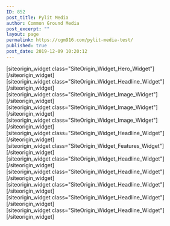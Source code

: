```yaml
---
ID: 852
post_title: Pylit Media
author: Common Ground Media
post_excerpt: ""
layout: page
permalink: https://cgm916.com/pylit-media-test/
published: true
post_date: 2019-12-09 10:20:12
---
```

<div id="pl-852"  class="panel-layout" ><div id="pg-852-0"  class="panel-grid panel-has-style"  data-style="{&quot;padding&quot;:&quot;65px&quot;,&quot;background_display&quot;:&quot;tile&quot;,&quot;lsow_dark_bg&quot;:&quot;&quot;,&quot;row_stretch&quot;:&quot;full&quot;}" ><div class="siteorigin-panels-stretch panel-row-style panel-row-style-for-852-0" data-stretch-type="full" ><div id="pgc-852-0-0"  class="panel-grid-cell"  data-weight="1" ><div id="panel-852-0-0-0" class="so-panel widget widget_sow-hero panel-first-child panel-last-child" data-index="0" data-style="{&quot;background_image_attachment&quot;:false,&quot;background_display&quot;:&quot;tile&quot;,&quot;iw-visible-screen&quot;:&quot;iw-all&quot;,&quot;iw-visible-layout&quot;:&quot;iw-all&quot;}" >[siteorigin_widget class="SiteOrigin_Widget_Hero_Widget"]<input type="hidden" value="{&quot;instance&quot;:{&quot;frames&quot;:[{&quot;content&quot;:&quot;&amp;nbsp;\n&lt;br \/&gt;\n&lt;br \/&gt;\n&lt;br \/&gt;\n&lt;br \/&gt;\n&lt;br \/&gt;\n&lt;br \/&gt;\n&lt;br \/&gt;\n&lt;h1 style=\&quot;text-align: center; font-weight: bold;\&quot;&gt;Take Flight With&lt;\/h1&gt;\n&amp;nbsp;\n&lt;p style=\&quot;text-align: center; color: #ff0011; font-weight: 1000; font-size: 50px; font-family: Raleway;\&quot;&gt;PYLIT MEDIA&lt;\/p&gt;&quot;,&quot;content_selected_editor&quot;:&quot;html&quot;,&quot;background&quot;:{&quot;image&quot;:925,&quot;image_fallback&quot;:&quot;&quot;,&quot;size&quot;:&quot;full&quot;,&quot;image_type&quot;:&quot;cover&quot;,&quot;opacity&quot;:40,&quot;color&quot;:&quot;#333333&quot;,&quot;url&quot;:&quot;&quot;,&quot;so_field_container_state&quot;:&quot;open&quot;,&quot;new_window&quot;:false,&quot;videos&quot;:[]},&quot;buttons&quot;:[]}],&quot;controls&quot;:{&quot;speed&quot;:800,&quot;timeout&quot;:8000,&quot;nav_color_hex&quot;:&quot;#FFFFFF&quot;,&quot;nav_style&quot;:&quot;thin&quot;,&quot;nav_size&quot;:25,&quot;swipe&quot;:true,&quot;so_field_container_state&quot;:&quot;open&quot;,&quot;nav_always_show_mobile&quot;:false,&quot;background_video_mobile&quot;:false},&quot;design&quot;:{&quot;height&quot;:&quot;600px&quot;,&quot;height_unit&quot;:&quot;px&quot;,&quot;height_responsive&quot;:false,&quot;height_responsive_unit&quot;:&quot;px&quot;,&quot;padding&quot;:&quot;50px&quot;,&quot;padding_unit&quot;:&quot;px&quot;,&quot;extra_top_padding&quot;:&quot;0px&quot;,&quot;extra_top_padding_unit&quot;:&quot;px&quot;,&quot;padding_sides&quot;:&quot;20px&quot;,&quot;padding_sides_unit&quot;:&quot;px&quot;,&quot;width&quot;:&quot;1280px&quot;,&quot;width_unit&quot;:&quot;px&quot;,&quot;heading_font&quot;:&quot;&quot;,&quot;heading_color&quot;:&quot;#FFFFFF&quot;,&quot;heading_size&quot;:&quot;38px&quot;,&quot;heading_size_unit&quot;:&quot;px&quot;,&quot;fittext&quot;:true,&quot;fittext_compressor&quot;:0.84999999999999997779553950749686919152736663818359375,&quot;heading_shadow&quot;:16,&quot;text_color&quot;:&quot;#F6F6F6&quot;,&quot;text_size&quot;:&quot;16px&quot;,&quot;text_size_unit&quot;:&quot;px&quot;,&quot;text_font&quot;:&quot;&quot;,&quot;text_shadow&quot;:0.5,&quot;link_color&quot;:false,&quot;link_color_hover&quot;:false,&quot;so_field_container_state&quot;:&quot;open&quot;},&quot;_sow_form_id&quot;:&quot;4446063095dedd33d97df0609682273&quot;,&quot;_sow_form_timestamp&quot;:&quot;1575932155207&quot;,&quot;so_sidebar_emulator_id&quot;:&quot;sow-hero-85210000&quot;,&quot;option_name&quot;:&quot;widget_sow-hero&quot;},&quot;args&quot;:{&quot;before_widget&quot;:&quot;&lt;div id=\&quot;panel-852-0-0-0\&quot; class=\&quot;so-panel widget widget_sow-hero panel-first-child panel-last-child\&quot; data-index=\&quot;0\&quot; data-style=\&quot;{&amp;quot;background_image_attachment&amp;quot;:false,&amp;quot;background_display&amp;quot;:&amp;quot;tile&amp;quot;,&amp;quot;iw-visible-screen&amp;quot;:&amp;quot;iw-all&amp;quot;,&amp;quot;iw-visible-layout&amp;quot;:&amp;quot;iw-all&amp;quot;}\&quot; &gt;&quot;,&quot;after_widget&quot;:&quot;&lt;\/div&gt;&quot;,&quot;before_title&quot;:&quot;&lt;h3 class=\&quot;widget-title\&quot;&gt;&quot;,&quot;after_title&quot;:&quot;&lt;\/h3&gt;&quot;,&quot;widget_id&quot;:&quot;widget-0-0-0&quot;}}" />[/siteorigin_widget]</div></div></div></div><div id="pg-852-1"  class="panel-grid panel-has-style"  data-style="{&quot;padding&quot;:&quot;35px&quot;,&quot;background&quot;:&quot;#f6f6f6&quot;,&quot;background_display&quot;:&quot;tile&quot;,&quot;lsow_dark_bg&quot;:&quot;&quot;,&quot;bottom_margin&quot;:&quot;0px&quot;,&quot;row_stretch&quot;:&quot;full&quot;}" ><div class="siteorigin-panels-stretch panel-row-style panel-row-style-for-852-1" data-stretch-type="full" ><div id="pgc-852-1-0"  class="panel-grid-cell"  data-weight="1" ><div id="panel-852-1-0-0" class="so-panel widget widget_sow-headline panel-first-child panel-last-child" data-index="1" data-style="{&quot;background_image_attachment&quot;:false,&quot;background_display&quot;:&quot;tile&quot;,&quot;iw-visible-screen&quot;:&quot;iw-all&quot;,&quot;iw-visible-layout&quot;:&quot;iw-all&quot;}" >[siteorigin_widget class="SiteOrigin_Widget_Headline_Widget"]<input type="hidden" value="{&quot;instance&quot;:{&quot;headline&quot;:{&quot;text&quot;:&quot;We Capture Your Vision&quot;,&quot;destination_url&quot;:&quot;&quot;,&quot;tag&quot;:&quot;h1&quot;,&quot;color&quot;:&quot;#404040&quot;,&quot;hover_color&quot;:false,&quot;font&quot;:&quot;Helvetica Neue&quot;,&quot;font_size&quot;:false,&quot;font_size_unit&quot;:&quot;px&quot;,&quot;align&quot;:&quot;center&quot;,&quot;line_height&quot;:false,&quot;line_height_unit&quot;:&quot;px&quot;,&quot;margin&quot;:false,&quot;margin_unit&quot;:&quot;px&quot;,&quot;so_field_container_state&quot;:&quot;open&quot;,&quot;new_window&quot;:false},&quot;sub_headline&quot;:{&quot;text&quot;:&quot;&quot;,&quot;destination_url&quot;:&quot;&quot;,&quot;tag&quot;:&quot;h3&quot;,&quot;color&quot;:&quot;#404040&quot;,&quot;hover_color&quot;:false,&quot;font&quot;:&quot;default&quot;,&quot;font_size&quot;:false,&quot;font_size_unit&quot;:&quot;px&quot;,&quot;align&quot;:&quot;center&quot;,&quot;line_height&quot;:false,&quot;line_height_unit&quot;:&quot;px&quot;,&quot;margin&quot;:false,&quot;margin_unit&quot;:&quot;px&quot;,&quot;so_field_container_state&quot;:&quot;closed&quot;,&quot;new_window&quot;:false},&quot;divider&quot;:{&quot;style&quot;:&quot;none&quot;,&quot;color&quot;:&quot;#404040&quot;,&quot;thickness&quot;:0,&quot;align&quot;:&quot;center&quot;,&quot;width&quot;:false,&quot;width_unit&quot;:&quot;px&quot;,&quot;margin&quot;:false,&quot;margin_unit&quot;:&quot;px&quot;,&quot;so_field_container_state&quot;:&quot;closed&quot;},&quot;order&quot;:[&quot;headline&quot;,&quot;divider&quot;,&quot;sub_headline&quot;],&quot;fittext_compressor&quot;:0,&quot;_sow_form_id&quot;:&quot;8326555595dedd53c879e5353244643&quot;,&quot;_sow_form_timestamp&quot;:&quot;1575928437459&quot;,&quot;fittext&quot;:false,&quot;so_sidebar_emulator_id&quot;:&quot;sow-headline-85210001&quot;,&quot;option_name&quot;:&quot;widget_sow-headline&quot;},&quot;args&quot;:{&quot;before_widget&quot;:&quot;&lt;div id=\&quot;panel-852-1-0-0\&quot; class=\&quot;so-panel widget widget_sow-headline panel-first-child panel-last-child\&quot; data-index=\&quot;1\&quot; data-style=\&quot;{&amp;quot;background_image_attachment&amp;quot;:false,&amp;quot;background_display&amp;quot;:&amp;quot;tile&amp;quot;,&amp;quot;iw-visible-screen&amp;quot;:&amp;quot;iw-all&amp;quot;,&amp;quot;iw-visible-layout&amp;quot;:&amp;quot;iw-all&amp;quot;}\&quot; &gt;&quot;,&quot;after_widget&quot;:&quot;&lt;\/div&gt;&quot;,&quot;before_title&quot;:&quot;&lt;h3 class=\&quot;widget-title\&quot;&gt;&quot;,&quot;after_title&quot;:&quot;&lt;\/h3&gt;&quot;,&quot;widget_id&quot;:&quot;widget-1-0-0&quot;}}" />[/siteorigin_widget]</div></div></div></div><div id="pg-852-2"  class="panel-grid panel-has-style"  data-style="{&quot;padding&quot;:&quot;0px&quot;,&quot;background_display&quot;:&quot;tile&quot;,&quot;lsow_dark_bg&quot;:&quot;&quot;,&quot;bottom_margin&quot;:&quot;0px&quot;,&quot;gutter&quot;:&quot;0px&quot;,&quot;row_stretch&quot;:&quot;full-stretched&quot;}" ><div class="siteorigin-panels-stretch panel-row-style panel-row-style-for-852-2" data-stretch-type="full-stretched" ><div id="pgc-852-2-0"  class="panel-grid-cell"  data-weight="0.33333333333333" ><div id="panel-852-2-0-0" class="so-panel widget widget_sow-image panel-first-child panel-last-child" data-index="2" data-style="{&quot;background_image_attachment&quot;:false,&quot;background_display&quot;:&quot;tile&quot;,&quot;iw-visible-screen&quot;:&quot;iw-all&quot;,&quot;iw-visible-layout&quot;:&quot;iw-all&quot;}" >[siteorigin_widget class="SiteOrigin_Widget_Image_Widget"]<input type="hidden" value="{&quot;instance&quot;:{&quot;image&quot;:826,&quot;image_fallback&quot;:&quot;https:\/\/layouts.siteorigin.com\/wp-content\/uploads\/2015\/08\/lens.jpg#640x423&quot;,&quot;size&quot;:&quot;full&quot;,&quot;align&quot;:&quot;default&quot;,&quot;title_align&quot;:&quot;default&quot;,&quot;title&quot;:&quot;&quot;,&quot;title_position&quot;:&quot;hidden&quot;,&quot;alt&quot;:&quot;&quot;,&quot;url&quot;:&quot;&quot;,&quot;bound&quot;:true,&quot;_sow_form_id&quot;:&quot;1528065095dede0dee59cd987399934&quot;,&quot;_sow_form_timestamp&quot;:&quot;1575870694657&quot;,&quot;new_window&quot;:false,&quot;full_width&quot;:false,&quot;so_sidebar_emulator_id&quot;:&quot;sow-image-85210002&quot;,&quot;option_name&quot;:&quot;widget_sow-image&quot;},&quot;args&quot;:{&quot;before_widget&quot;:&quot;&lt;div id=\&quot;panel-852-2-0-0\&quot; class=\&quot;so-panel widget widget_sow-image panel-first-child panel-last-child\&quot; data-index=\&quot;2\&quot; data-style=\&quot;{&amp;quot;background_image_attachment&amp;quot;:false,&amp;quot;background_display&amp;quot;:&amp;quot;tile&amp;quot;,&amp;quot;iw-visible-screen&amp;quot;:&amp;quot;iw-all&amp;quot;,&amp;quot;iw-visible-layout&amp;quot;:&amp;quot;iw-all&amp;quot;}\&quot; &gt;&quot;,&quot;after_widget&quot;:&quot;&lt;\/div&gt;&quot;,&quot;before_title&quot;:&quot;&lt;h3 class=\&quot;widget-title\&quot;&gt;&quot;,&quot;after_title&quot;:&quot;&lt;\/h3&gt;&quot;,&quot;widget_id&quot;:&quot;widget-2-0-0&quot;}}" />[/siteorigin_widget]</div></div><div id="pgc-852-2-1"  class="panel-grid-cell"  data-weight="0.33333333333333" ><div id="panel-852-2-1-0" class="so-panel widget widget_sow-image panel-first-child panel-last-child" data-index="3" data-style="{&quot;background_image_attachment&quot;:false,&quot;background_display&quot;:&quot;tile&quot;,&quot;iw-visible-screen&quot;:&quot;iw-all&quot;,&quot;iw-visible-layout&quot;:&quot;iw-all&quot;}" >[siteorigin_widget class="SiteOrigin_Widget_Image_Widget"]<input type="hidden" value="{&quot;instance&quot;:{&quot;image&quot;:897,&quot;image_fallback&quot;:&quot;https:\/\/layouts.siteorigin.com\/wp-content\/uploads\/2015\/08\/apple-691798_640.jpg#640x423&quot;,&quot;size&quot;:&quot;full&quot;,&quot;align&quot;:&quot;default&quot;,&quot;title_align&quot;:&quot;default&quot;,&quot;title&quot;:&quot;&quot;,&quot;title_position&quot;:&quot;hidden&quot;,&quot;alt&quot;:&quot;&quot;,&quot;url&quot;:&quot;&quot;,&quot;bound&quot;:true,&quot;_sow_form_id&quot;:&quot;10966631135dede0edb1b78147187436&quot;,&quot;_sow_form_timestamp&quot;:&quot;1575870710804&quot;,&quot;new_window&quot;:false,&quot;full_width&quot;:false,&quot;so_sidebar_emulator_id&quot;:&quot;sow-image-85210003&quot;,&quot;option_name&quot;:&quot;widget_sow-image&quot;},&quot;args&quot;:{&quot;before_widget&quot;:&quot;&lt;div id=\&quot;panel-852-2-1-0\&quot; class=\&quot;so-panel widget widget_sow-image panel-first-child panel-last-child\&quot; data-index=\&quot;3\&quot; data-style=\&quot;{&amp;quot;background_image_attachment&amp;quot;:false,&amp;quot;background_display&amp;quot;:&amp;quot;tile&amp;quot;,&amp;quot;iw-visible-screen&amp;quot;:&amp;quot;iw-all&amp;quot;,&amp;quot;iw-visible-layout&amp;quot;:&amp;quot;iw-all&amp;quot;}\&quot; &gt;&quot;,&quot;after_widget&quot;:&quot;&lt;\/div&gt;&quot;,&quot;before_title&quot;:&quot;&lt;h3 class=\&quot;widget-title\&quot;&gt;&quot;,&quot;after_title&quot;:&quot;&lt;\/h3&gt;&quot;,&quot;widget_id&quot;:&quot;widget-2-1-0&quot;}}" />[/siteorigin_widget]</div></div><div id="pgc-852-2-2"  class="panel-grid-cell"  data-weight="0.33333333333333" ><div id="panel-852-2-2-0" class="so-panel widget widget_sow-image panel-first-child panel-last-child" data-index="4" data-style="{&quot;background_image_attachment&quot;:false,&quot;background_display&quot;:&quot;tile&quot;,&quot;iw-visible-screen&quot;:&quot;iw-all&quot;,&quot;iw-visible-layout&quot;:&quot;iw-all&quot;}" >[siteorigin_widget class="SiteOrigin_Widget_Image_Widget"]<input type="hidden" value="{&quot;instance&quot;:{&quot;image&quot;:898,&quot;image_fallback&quot;:&quot;https:\/\/layouts.siteorigin.com\/wp-content\/uploads\/2015\/08\/escalator-698839_640-e1438980791745.jpg#640x422&quot;,&quot;size&quot;:&quot;full&quot;,&quot;align&quot;:&quot;default&quot;,&quot;title_align&quot;:&quot;default&quot;,&quot;title&quot;:&quot;&quot;,&quot;title_position&quot;:&quot;hidden&quot;,&quot;alt&quot;:&quot;&quot;,&quot;url&quot;:&quot;&quot;,&quot;bound&quot;:true,&quot;_sow_form_id&quot;:&quot;10841363505dede0b3cb177473105578&quot;,&quot;_sow_form_timestamp&quot;:&quot;1575870653874&quot;,&quot;new_window&quot;:false,&quot;full_width&quot;:false,&quot;so_sidebar_emulator_id&quot;:&quot;sow-image-85210004&quot;,&quot;option_name&quot;:&quot;widget_sow-image&quot;},&quot;args&quot;:{&quot;before_widget&quot;:&quot;&lt;div id=\&quot;panel-852-2-2-0\&quot; class=\&quot;so-panel widget widget_sow-image panel-first-child panel-last-child\&quot; data-index=\&quot;4\&quot; data-style=\&quot;{&amp;quot;background_image_attachment&amp;quot;:false,&amp;quot;background_display&amp;quot;:&amp;quot;tile&amp;quot;,&amp;quot;iw-visible-screen&amp;quot;:&amp;quot;iw-all&amp;quot;,&amp;quot;iw-visible-layout&amp;quot;:&amp;quot;iw-all&amp;quot;}\&quot; &gt;&quot;,&quot;after_widget&quot;:&quot;&lt;\/div&gt;&quot;,&quot;before_title&quot;:&quot;&lt;h3 class=\&quot;widget-title\&quot;&gt;&quot;,&quot;after_title&quot;:&quot;&lt;\/h3&gt;&quot;,&quot;widget_id&quot;:&quot;widget-2-2-0&quot;}}" />[/siteorigin_widget]</div></div></div></div><div id="pg-852-3"  class="panel-grid panel-has-style"  data-style="{&quot;padding&quot;:&quot;35px&quot;,&quot;background&quot;:&quot;#f6f6f6&quot;,&quot;background_display&quot;:&quot;tile&quot;,&quot;lsow_dark_bg&quot;:&quot;&quot;,&quot;row_stretch&quot;:&quot;full&quot;}" ><div class="siteorigin-panels-stretch panel-row-style panel-row-style-for-852-3" data-stretch-type="full" ><div id="pgc-852-3-0"  class="panel-grid-cell"  data-weight="1" ><div id="panel-852-3-0-0" class="so-panel widget widget_sow-headline panel-first-child panel-last-child" data-index="5" data-style="{&quot;background_image_attachment&quot;:false,&quot;background_display&quot;:&quot;tile&quot;,&quot;iw-visible-screen&quot;:&quot;iw-all&quot;,&quot;iw-visible-layout&quot;:&quot;iw-all&quot;}" >[siteorigin_widget class="SiteOrigin_Widget_Headline_Widget"]<input type="hidden" value="{&quot;instance&quot;:{&quot;headline&quot;:{&quot;text&quot;:&quot;&quot;,&quot;destination_url&quot;:&quot;&quot;,&quot;tag&quot;:&quot;h1&quot;,&quot;color&quot;:&quot;#404040&quot;,&quot;hover_color&quot;:false,&quot;font&quot;:&quot;Helvetica Neue&quot;,&quot;font_size&quot;:false,&quot;font_size_unit&quot;:&quot;px&quot;,&quot;align&quot;:&quot;center&quot;,&quot;line_height&quot;:false,&quot;line_height_unit&quot;:&quot;px&quot;,&quot;margin&quot;:false,&quot;margin_unit&quot;:&quot;px&quot;,&quot;so_field_container_state&quot;:&quot;open&quot;,&quot;new_window&quot;:false},&quot;sub_headline&quot;:{&quot;text&quot;:&quot;\&quot;Your Life Is Timeless\&quot;&quot;,&quot;destination_url&quot;:&quot;&quot;,&quot;tag&quot;:&quot;h3&quot;,&quot;color&quot;:&quot;#404040&quot;,&quot;hover_color&quot;:false,&quot;font&quot;:&quot;default&quot;,&quot;font_size&quot;:false,&quot;font_size_unit&quot;:&quot;px&quot;,&quot;align&quot;:&quot;center&quot;,&quot;line_height&quot;:false,&quot;line_height_unit&quot;:&quot;px&quot;,&quot;margin&quot;:false,&quot;margin_unit&quot;:&quot;px&quot;,&quot;so_field_container_state&quot;:&quot;open&quot;,&quot;new_window&quot;:false},&quot;divider&quot;:{&quot;style&quot;:&quot;none&quot;,&quot;color&quot;:&quot;#404040&quot;,&quot;thickness&quot;:0,&quot;align&quot;:&quot;center&quot;,&quot;width&quot;:false,&quot;width_unit&quot;:&quot;px&quot;,&quot;margin&quot;:false,&quot;margin_unit&quot;:&quot;px&quot;,&quot;so_field_container_state&quot;:&quot;closed&quot;},&quot;order&quot;:[&quot;headline&quot;,&quot;divider&quot;,&quot;sub_headline&quot;],&quot;fittext_compressor&quot;:0,&quot;_sow_form_id&quot;:&quot;1726683575deddf3e9979f759392299&quot;,&quot;_sow_form_timestamp&quot;:&quot;1575870281893&quot;,&quot;fittext&quot;:false,&quot;so_sidebar_emulator_id&quot;:&quot;sow-headline-85210005&quot;,&quot;option_name&quot;:&quot;widget_sow-headline&quot;},&quot;args&quot;:{&quot;before_widget&quot;:&quot;&lt;div id=\&quot;panel-852-3-0-0\&quot; class=\&quot;so-panel widget widget_sow-headline panel-first-child panel-last-child\&quot; data-index=\&quot;5\&quot; data-style=\&quot;{&amp;quot;background_image_attachment&amp;quot;:false,&amp;quot;background_display&amp;quot;:&amp;quot;tile&amp;quot;,&amp;quot;iw-visible-screen&amp;quot;:&amp;quot;iw-all&amp;quot;,&amp;quot;iw-visible-layout&amp;quot;:&amp;quot;iw-all&amp;quot;}\&quot; &gt;&quot;,&quot;after_widget&quot;:&quot;&lt;\/div&gt;&quot;,&quot;before_title&quot;:&quot;&lt;h3 class=\&quot;widget-title\&quot;&gt;&quot;,&quot;after_title&quot;:&quot;&lt;\/h3&gt;&quot;,&quot;widget_id&quot;:&quot;widget-3-0-0&quot;}}" />[/siteorigin_widget]</div></div></div></div><div id="pg-852-4"  class="panel-grid panel-has-style"  data-style="{&quot;padding&quot;:&quot;65px&quot;,&quot;background_display&quot;:&quot;tile&quot;,&quot;lsow_dark_bg&quot;:&quot;&quot;}" ><div class="panel-row-style panel-row-style-for-852-4" ><div id="pgc-852-4-0"  class="panel-grid-cell"  data-weight="1" ><div id="panel-852-4-0-0" class="so-panel widget widget_sow-features panel-first-child panel-last-child" data-index="6" data-style="{&quot;padding&quot;:&quot;25px&quot;,&quot;background_image_attachment&quot;:false,&quot;background_display&quot;:&quot;tile&quot;,&quot;iw-visible-screen&quot;:&quot;iw-all&quot;,&quot;iw-visible-layout&quot;:&quot;iw-all&quot;}" ><div class="panel-widget-style panel-widget-style-for-852-4-0-0" >[siteorigin_widget class="SiteOrigin_Widget_Features_Widget"]<input type="hidden" value="{&quot;instance&quot;:{&quot;features&quot;:[{&quot;container_color&quot;:&quot;#ffffff&quot;,&quot;container_position&quot;:&quot;top&quot;,&quot;icon&quot;:&quot;icomoon-images&quot;,&quot;icon_title&quot;:&quot;&quot;,&quot;icon_color&quot;:&quot;#404040&quot;,&quot;icon_image&quot;:0,&quot;icon_image_size&quot;:&quot;full&quot;,&quot;title&quot;:&quot;Top Notch Editing&quot;,&quot;text&quot;:&quot;&lt;p&gt;Our editing methods and techniques are second to none.\u00a0 We only use the best software available to create the most cohesive footage.&lt;\/p&gt;\n&quot;,&quot;text_selected_editor&quot;:&quot;tinymce&quot;,&quot;more_text&quot;:&quot;&quot;,&quot;more_url&quot;:&quot;&quot;},{&quot;container_color&quot;:&quot;#ffffff&quot;,&quot;container_position&quot;:&quot;top&quot;,&quot;icon&quot;:&quot;icomoon-camera&quot;,&quot;icon_title&quot;:&quot;&quot;,&quot;icon_color&quot;:&quot;#404040&quot;,&quot;icon_image&quot;:0,&quot;icon_image_size&quot;:&quot;full&quot;,&quot;title&quot;:&quot;Quality Equipment&quot;,&quot;text&quot;:&quot;&lt;p&gt;We always use the industry standard equipment.\u00a0 From cameras to professional lighting, we have all the tools necessary to deliver high quality content.&lt;\/p&gt;\n&quot;,&quot;text_selected_editor&quot;:&quot;tinymce&quot;,&quot;more_text&quot;:&quot;&quot;,&quot;more_url&quot;:&quot;&quot;},{&quot;container_color&quot;:&quot;#ffffff&quot;,&quot;container_position&quot;:&quot;top&quot;,&quot;icon&quot;:&quot;elegantline-video&quot;,&quot;icon_title&quot;:&quot;&quot;,&quot;icon_color&quot;:&quot;#404040&quot;,&quot;icon_image&quot;:0,&quot;icon_image_size&quot;:&quot;full&quot;,&quot;title&quot;:&quot;Always on Schedule&quot;,&quot;text&quot;:&quot;&quot;,&quot;text_selected_editor&quot;:&quot;tinymce&quot;,&quot;more_text&quot;:&quot;&quot;,&quot;more_url&quot;:&quot;&quot;}],&quot;fonts&quot;:{&quot;title_options&quot;:{&quot;font&quot;:&quot;default&quot;,&quot;size&quot;:false,&quot;size_unit&quot;:&quot;px&quot;,&quot;color&quot;:false,&quot;so_field_container_state&quot;:&quot;closed&quot;},&quot;text_options&quot;:{&quot;font&quot;:&quot;default&quot;,&quot;size&quot;:false,&quot;size_unit&quot;:&quot;px&quot;,&quot;color&quot;:false,&quot;so_field_container_state&quot;:&quot;closed&quot;},&quot;more_text_options&quot;:{&quot;font&quot;:&quot;default&quot;,&quot;size&quot;:false,&quot;size_unit&quot;:&quot;px&quot;,&quot;color&quot;:false,&quot;so_field_container_state&quot;:&quot;closed&quot;},&quot;so_field_container_state&quot;:&quot;closed&quot;},&quot;container_shape&quot;:&quot;round&quot;,&quot;container_size&quot;:&quot;185px&quot;,&quot;container_size_unit&quot;:&quot;px&quot;,&quot;icon_size&quot;:&quot;65px&quot;,&quot;icon_size_unit&quot;:&quot;px&quot;,&quot;per_row&quot;:3,&quot;responsive&quot;:true,&quot;_sow_form_id&quot;:&quot;13826623845dedddf7cbf06752486935&quot;,&quot;_sow_form_timestamp&quot;:&quot;1575934195453&quot;,&quot;icon_size_custom&quot;:false,&quot;title_link&quot;:false,&quot;icon_link&quot;:false,&quot;new_window&quot;:false,&quot;so_sidebar_emulator_id&quot;:&quot;sow-features-85210006&quot;,&quot;option_name&quot;:&quot;widget_sow-features&quot;},&quot;args&quot;:{&quot;before_widget&quot;:&quot;&lt;div id=\&quot;panel-852-4-0-0\&quot; class=\&quot;so-panel widget widget_sow-features panel-first-child panel-last-child\&quot; data-index=\&quot;6\&quot; data-style=\&quot;{&amp;quot;padding&amp;quot;:&amp;quot;25px&amp;quot;,&amp;quot;background_image_attachment&amp;quot;:false,&amp;quot;background_display&amp;quot;:&amp;quot;tile&amp;quot;,&amp;quot;iw-visible-screen&amp;quot;:&amp;quot;iw-all&amp;quot;,&amp;quot;iw-visible-layout&amp;quot;:&amp;quot;iw-all&amp;quot;}\&quot; &gt;&lt;div class=\&quot;panel-widget-style panel-widget-style-for-852-4-0-0\&quot; &gt;&quot;,&quot;after_widget&quot;:&quot;&lt;\/div&gt;&lt;\/div&gt;&quot;,&quot;before_title&quot;:&quot;&lt;h3 class=\&quot;widget-title\&quot;&gt;&quot;,&quot;after_title&quot;:&quot;&lt;\/h3&gt;&quot;,&quot;widget_id&quot;:&quot;widget-4-0-0&quot;}}" />[/siteorigin_widget]</div></div></div></div></div><div id="pg-852-5"  class="panel-grid panel-has-style"  data-style="{&quot;padding&quot;:&quot;150px&quot;,&quot;background&quot;:&quot;#404040&quot;,&quot;background_image_attachment&quot;:&quot;645&quot;,&quot;background_image_attachment_fallback&quot;:false,&quot;background_display&quot;:&quot;tile&quot;,&quot;lsow_dark_bg&quot;:&quot;&quot;,&quot;gutter&quot;:&quot;0px&quot;,&quot;row_stretch&quot;:&quot;full-stretched&quot;,&quot;cell_alignment&quot;:&quot;flex-start&quot;,&quot;iw-visible-screen&quot;:&quot;iw-all&quot;,&quot;iw-visible-layout&quot;:&quot;iw-all&quot;}" ><div class="siteorigin-panels-stretch panel-row-style panel-row-style-for-852-5" data-stretch-type="full-stretched" ><div id="pgc-852-5-0"  class="panel-grid-cell"  data-weight="0.25" ><div id="panel-852-5-0-0" class="so-panel widget widget_sow-headline panel-first-child panel-last-child" data-index="7" data-style="{&quot;background_image_attachment&quot;:false,&quot;background_display&quot;:&quot;tile&quot;,&quot;iw-visible-screen&quot;:&quot;iw-all&quot;,&quot;iw-visible-layout&quot;:&quot;iw-all&quot;}" >[siteorigin_widget class="SiteOrigin_Widget_Headline_Widget"]<input type="hidden" value="{&quot;instance&quot;:{&quot;headline&quot;:{&quot;text&quot;:&quot;5&quot;,&quot;destination_url&quot;:&quot;&quot;,&quot;tag&quot;:&quot;h1&quot;,&quot;color&quot;:&quot;#ffffff&quot;,&quot;hover_color&quot;:false,&quot;font&quot;:&quot;Helvetica Neue&quot;,&quot;font_size&quot;:false,&quot;font_size_unit&quot;:&quot;px&quot;,&quot;align&quot;:&quot;center&quot;,&quot;line_height&quot;:false,&quot;line_height_unit&quot;:&quot;px&quot;,&quot;margin&quot;:false,&quot;margin_unit&quot;:&quot;px&quot;,&quot;so_field_container_state&quot;:&quot;open&quot;,&quot;new_window&quot;:false},&quot;sub_headline&quot;:{&quot;text&quot;:&quot;Years Learning &quot;,&quot;destination_url&quot;:&quot;&quot;,&quot;tag&quot;:&quot;h3&quot;,&quot;color&quot;:&quot;#ffffff&quot;,&quot;hover_color&quot;:false,&quot;font&quot;:&quot;Helvetica Neue&quot;,&quot;font_size&quot;:false,&quot;font_size_unit&quot;:&quot;px&quot;,&quot;align&quot;:&quot;center&quot;,&quot;line_height&quot;:false,&quot;line_height_unit&quot;:&quot;px&quot;,&quot;margin&quot;:false,&quot;margin_unit&quot;:&quot;px&quot;,&quot;so_field_container_state&quot;:&quot;open&quot;,&quot;new_window&quot;:false},&quot;divider&quot;:{&quot;style&quot;:&quot;dashed&quot;,&quot;color&quot;:&quot;#ffffff&quot;,&quot;thickness&quot;:0,&quot;align&quot;:&quot;center&quot;,&quot;width&quot;:false,&quot;width_unit&quot;:&quot;px&quot;,&quot;margin&quot;:false,&quot;margin_unit&quot;:&quot;px&quot;,&quot;so_field_container_state&quot;:&quot;closed&quot;},&quot;order&quot;:[&quot;headline&quot;,&quot;divider&quot;,&quot;sub_headline&quot;],&quot;fittext_compressor&quot;:0,&quot;_sow_form_id&quot;:&quot;13018448485dee9be1bf4b2336476283&quot;,&quot;_sow_form_timestamp&quot;:&quot;1575918763869&quot;,&quot;fittext&quot;:false,&quot;so_sidebar_emulator_id&quot;:&quot;sow-headline-85210007&quot;,&quot;option_name&quot;:&quot;widget_sow-headline&quot;},&quot;args&quot;:{&quot;before_widget&quot;:&quot;&lt;div id=\&quot;panel-852-5-0-0\&quot; class=\&quot;so-panel widget widget_sow-headline panel-first-child panel-last-child\&quot; data-index=\&quot;7\&quot; data-style=\&quot;{&amp;quot;background_image_attachment&amp;quot;:false,&amp;quot;background_display&amp;quot;:&amp;quot;tile&amp;quot;,&amp;quot;iw-visible-screen&amp;quot;:&amp;quot;iw-all&amp;quot;,&amp;quot;iw-visible-layout&amp;quot;:&amp;quot;iw-all&amp;quot;}\&quot; &gt;&quot;,&quot;after_widget&quot;:&quot;&lt;\/div&gt;&quot;,&quot;before_title&quot;:&quot;&lt;h3 class=\&quot;widget-title\&quot;&gt;&quot;,&quot;after_title&quot;:&quot;&lt;\/h3&gt;&quot;,&quot;widget_id&quot;:&quot;widget-5-0-0&quot;}}" />[/siteorigin_widget]</div></div><div id="pgc-852-5-1"  class="panel-grid-cell"  data-weight="0.25" ><div id="panel-852-5-1-0" class="so-panel widget widget_sow-headline panel-first-child panel-last-child" data-index="8" data-style="{&quot;background_image_attachment&quot;:false,&quot;background_display&quot;:&quot;tile&quot;,&quot;iw-visible-screen&quot;:&quot;iw-all&quot;,&quot;iw-visible-layout&quot;:&quot;iw-all&quot;}" >[siteorigin_widget class="SiteOrigin_Widget_Headline_Widget"]<input type="hidden" value="{&quot;instance&quot;:{&quot;headline&quot;:{&quot;text&quot;:&quot;6+&quot;,&quot;destination_url&quot;:&quot;&quot;,&quot;tag&quot;:&quot;h1&quot;,&quot;color&quot;:&quot;#ffffff&quot;,&quot;hover_color&quot;:false,&quot;font&quot;:&quot;Helvetica Neue&quot;,&quot;font_size&quot;:false,&quot;font_size_unit&quot;:&quot;px&quot;,&quot;align&quot;:&quot;center&quot;,&quot;line_height&quot;:false,&quot;line_height_unit&quot;:&quot;px&quot;,&quot;margin&quot;:false,&quot;margin_unit&quot;:&quot;px&quot;,&quot;so_field_container_state&quot;:&quot;open&quot;,&quot;new_window&quot;:false},&quot;sub_headline&quot;:{&quot;text&quot;:&quot;Years As A Pro&quot;,&quot;destination_url&quot;:&quot;&quot;,&quot;tag&quot;:&quot;h3&quot;,&quot;color&quot;:&quot;#ffffff&quot;,&quot;hover_color&quot;:false,&quot;font&quot;:&quot;Helvetica Neue&quot;,&quot;font_size&quot;:false,&quot;font_size_unit&quot;:&quot;px&quot;,&quot;align&quot;:&quot;center&quot;,&quot;line_height&quot;:false,&quot;line_height_unit&quot;:&quot;px&quot;,&quot;margin&quot;:false,&quot;margin_unit&quot;:&quot;px&quot;,&quot;so_field_container_state&quot;:&quot;open&quot;,&quot;new_window&quot;:false},&quot;divider&quot;:{&quot;style&quot;:&quot;dashed&quot;,&quot;color&quot;:&quot;#ffffff&quot;,&quot;thickness&quot;:0,&quot;align&quot;:&quot;center&quot;,&quot;width&quot;:false,&quot;width_unit&quot;:&quot;px&quot;,&quot;margin&quot;:false,&quot;margin_unit&quot;:&quot;px&quot;,&quot;so_field_container_state&quot;:&quot;closed&quot;},&quot;order&quot;:[&quot;headline&quot;,&quot;divider&quot;,&quot;sub_headline&quot;],&quot;fittext_compressor&quot;:0,&quot;_sow_form_id&quot;:&quot;21147421115dee9bfa3e22c351012276&quot;,&quot;_sow_form_timestamp&quot;:&quot;1575918851149&quot;,&quot;fittext&quot;:false,&quot;so_sidebar_emulator_id&quot;:&quot;sow-headline-85210008&quot;,&quot;option_name&quot;:&quot;widget_sow-headline&quot;},&quot;args&quot;:{&quot;before_widget&quot;:&quot;&lt;div id=\&quot;panel-852-5-1-0\&quot; class=\&quot;so-panel widget widget_sow-headline panel-first-child panel-last-child\&quot; data-index=\&quot;8\&quot; data-style=\&quot;{&amp;quot;background_image_attachment&amp;quot;:false,&amp;quot;background_display&amp;quot;:&amp;quot;tile&amp;quot;,&amp;quot;iw-visible-screen&amp;quot;:&amp;quot;iw-all&amp;quot;,&amp;quot;iw-visible-layout&amp;quot;:&amp;quot;iw-all&amp;quot;}\&quot; &gt;&quot;,&quot;after_widget&quot;:&quot;&lt;\/div&gt;&quot;,&quot;before_title&quot;:&quot;&lt;h3 class=\&quot;widget-title\&quot;&gt;&quot;,&quot;after_title&quot;:&quot;&lt;\/h3&gt;&quot;,&quot;widget_id&quot;:&quot;widget-5-1-0&quot;}}" />[/siteorigin_widget]</div></div><div id="pgc-852-5-2"  class="panel-grid-cell"  data-weight="0.25" ><div id="panel-852-5-2-0" class="so-panel widget widget_sow-headline panel-first-child panel-last-child" data-index="9" data-style="{&quot;background_image_attachment&quot;:false,&quot;background_display&quot;:&quot;tile&quot;,&quot;iw-visible-screen&quot;:&quot;iw-all&quot;,&quot;iw-visible-layout&quot;:&quot;iw-all&quot;}" >[siteorigin_widget class="SiteOrigin_Widget_Headline_Widget"]<input type="hidden" value="{&quot;instance&quot;:{&quot;headline&quot;:{&quot;text&quot;:&quot;400+&quot;,&quot;destination_url&quot;:&quot;&quot;,&quot;tag&quot;:&quot;h1&quot;,&quot;color&quot;:&quot;#ffffff&quot;,&quot;hover_color&quot;:false,&quot;font&quot;:&quot;Helvetica Neue&quot;,&quot;font_size&quot;:false,&quot;font_size_unit&quot;:&quot;px&quot;,&quot;align&quot;:&quot;center&quot;,&quot;line_height&quot;:false,&quot;line_height_unit&quot;:&quot;px&quot;,&quot;margin&quot;:false,&quot;margin_unit&quot;:&quot;px&quot;,&quot;so_field_container_state&quot;:&quot;open&quot;,&quot;new_window&quot;:false},&quot;sub_headline&quot;:{&quot;text&quot;:&quot;High Quality Projects&quot;,&quot;destination_url&quot;:&quot;&quot;,&quot;tag&quot;:&quot;h3&quot;,&quot;color&quot;:&quot;#ffffff&quot;,&quot;hover_color&quot;:false,&quot;font&quot;:&quot;Helvetica Neue&quot;,&quot;font_size&quot;:false,&quot;font_size_unit&quot;:&quot;px&quot;,&quot;align&quot;:&quot;center&quot;,&quot;line_height&quot;:false,&quot;line_height_unit&quot;:&quot;px&quot;,&quot;margin&quot;:false,&quot;margin_unit&quot;:&quot;px&quot;,&quot;so_field_container_state&quot;:&quot;open&quot;,&quot;new_window&quot;:false},&quot;divider&quot;:{&quot;style&quot;:&quot;dashed&quot;,&quot;color&quot;:&quot;#ffffff&quot;,&quot;thickness&quot;:0,&quot;align&quot;:&quot;center&quot;,&quot;width&quot;:false,&quot;width_unit&quot;:&quot;px&quot;,&quot;margin&quot;:false,&quot;margin_unit&quot;:&quot;px&quot;,&quot;so_field_container_state&quot;:&quot;closed&quot;},&quot;order&quot;:[&quot;headline&quot;,&quot;divider&quot;,&quot;sub_headline&quot;],&quot;fittext_compressor&quot;:0,&quot;_sow_form_id&quot;:&quot;5258512125dee9c1a9c0bb025184610&quot;,&quot;_sow_form_timestamp&quot;:&quot;1575918891492&quot;,&quot;fittext&quot;:false,&quot;so_sidebar_emulator_id&quot;:&quot;sow-headline-85210009&quot;,&quot;option_name&quot;:&quot;widget_sow-headline&quot;},&quot;args&quot;:{&quot;before_widget&quot;:&quot;&lt;div id=\&quot;panel-852-5-2-0\&quot; class=\&quot;so-panel widget widget_sow-headline panel-first-child panel-last-child\&quot; data-index=\&quot;9\&quot; data-style=\&quot;{&amp;quot;background_image_attachment&amp;quot;:false,&amp;quot;background_display&amp;quot;:&amp;quot;tile&amp;quot;,&amp;quot;iw-visible-screen&amp;quot;:&amp;quot;iw-all&amp;quot;,&amp;quot;iw-visible-layout&amp;quot;:&amp;quot;iw-all&amp;quot;}\&quot; &gt;&quot;,&quot;after_widget&quot;:&quot;&lt;\/div&gt;&quot;,&quot;before_title&quot;:&quot;&lt;h3 class=\&quot;widget-title\&quot;&gt;&quot;,&quot;after_title&quot;:&quot;&lt;\/h3&gt;&quot;,&quot;widget_id&quot;:&quot;widget-5-2-0&quot;}}" />[/siteorigin_widget]</div></div><div id="pgc-852-5-3"  class="panel-grid-cell"  data-weight="0.25" ><div id="panel-852-5-3-0" class="so-panel widget widget_sow-headline panel-first-child panel-last-child" data-index="10" data-style="{&quot;background_image_attachment&quot;:false,&quot;background_display&quot;:&quot;tile&quot;,&quot;iw-visible-screen&quot;:&quot;iw-all&quot;,&quot;iw-visible-layout&quot;:&quot;iw-all&quot;}" >[siteorigin_widget class="SiteOrigin_Widget_Headline_Widget"]<input type="hidden" value="{&quot;instance&quot;:{&quot;headline&quot;:{&quot;text&quot;:&quot;500+&quot;,&quot;destination_url&quot;:&quot;&quot;,&quot;tag&quot;:&quot;h1&quot;,&quot;color&quot;:&quot;#ffffff&quot;,&quot;hover_color&quot;:false,&quot;font&quot;:&quot;Helvetica Neue&quot;,&quot;font_size&quot;:false,&quot;font_size_unit&quot;:&quot;px&quot;,&quot;align&quot;:&quot;center&quot;,&quot;line_height&quot;:false,&quot;line_height_unit&quot;:&quot;px&quot;,&quot;margin&quot;:false,&quot;margin_unit&quot;:&quot;px&quot;,&quot;so_field_container_state&quot;:&quot;open&quot;,&quot;new_window&quot;:false},&quot;sub_headline&quot;:{&quot;text&quot;:&quot;Happy Customers&quot;,&quot;destination_url&quot;:&quot;&quot;,&quot;tag&quot;:&quot;h3&quot;,&quot;color&quot;:&quot;#ffffff&quot;,&quot;hover_color&quot;:false,&quot;font&quot;:&quot;Helvetica Neue&quot;,&quot;font_size&quot;:false,&quot;font_size_unit&quot;:&quot;px&quot;,&quot;align&quot;:&quot;center&quot;,&quot;line_height&quot;:false,&quot;line_height_unit&quot;:&quot;px&quot;,&quot;margin&quot;:false,&quot;margin_unit&quot;:&quot;px&quot;,&quot;so_field_container_state&quot;:&quot;open&quot;,&quot;new_window&quot;:false},&quot;divider&quot;:{&quot;style&quot;:&quot;dashed&quot;,&quot;color&quot;:&quot;#ffffff&quot;,&quot;thickness&quot;:0,&quot;align&quot;:&quot;center&quot;,&quot;width&quot;:false,&quot;width_unit&quot;:&quot;px&quot;,&quot;margin&quot;:false,&quot;margin_unit&quot;:&quot;px&quot;,&quot;so_field_container_state&quot;:&quot;closed&quot;},&quot;order&quot;:[&quot;headline&quot;,&quot;divider&quot;,&quot;sub_headline&quot;],&quot;fittext_compressor&quot;:0,&quot;_sow_form_id&quot;:&quot;7771343835dee9c4bbac44681916648&quot;,&quot;_sow_form_timestamp&quot;:&quot;1575918923472&quot;,&quot;fittext&quot;:false,&quot;so_sidebar_emulator_id&quot;:&quot;sow-headline-85210010&quot;,&quot;option_name&quot;:&quot;widget_sow-headline&quot;},&quot;args&quot;:{&quot;before_widget&quot;:&quot;&lt;div id=\&quot;panel-852-5-3-0\&quot; class=\&quot;so-panel widget widget_sow-headline panel-first-child panel-last-child\&quot; data-index=\&quot;10\&quot; data-style=\&quot;{&amp;quot;background_image_attachment&amp;quot;:false,&amp;quot;background_display&amp;quot;:&amp;quot;tile&amp;quot;,&amp;quot;iw-visible-screen&amp;quot;:&amp;quot;iw-all&amp;quot;,&amp;quot;iw-visible-layout&amp;quot;:&amp;quot;iw-all&amp;quot;}\&quot; &gt;&quot;,&quot;after_widget&quot;:&quot;&lt;\/div&gt;&quot;,&quot;before_title&quot;:&quot;&lt;h3 class=\&quot;widget-title\&quot;&gt;&quot;,&quot;after_title&quot;:&quot;&lt;\/h3&gt;&quot;,&quot;widget_id&quot;:&quot;widget-5-3-0&quot;}}" />[/siteorigin_widget]</div></div></div></div><div id="pg-852-6"  class="panel-grid panel-has-style"  data-style="{&quot;padding&quot;:&quot;65px&quot;,&quot;background&quot;:&quot;#f6f6f6&quot;,&quot;background_display&quot;:&quot;tile&quot;,&quot;lsow_dark_bg&quot;:&quot;&quot;,&quot;row_stretch&quot;:&quot;full&quot;}" ><div class="siteorigin-panels-stretch panel-row-style panel-row-style-for-852-6" data-stretch-type="full" ><div id="pgc-852-6-0"  class="panel-grid-cell"  data-weight="1" ><div id="panel-852-6-0-0" class="so-panel widget widget_sow-headline panel-first-child" data-index="11" data-style="{&quot;background_image_attachment&quot;:false,&quot;background_display&quot;:&quot;tile&quot;,&quot;iw-visible-screen&quot;:&quot;iw-all&quot;,&quot;iw-visible-layout&quot;:&quot;iw-all&quot;}" >[siteorigin_widget class="SiteOrigin_Widget_Headline_Widget"]<input type="hidden" value="{&quot;instance&quot;:{&quot;headline&quot;:{&quot;text&quot;:&quot;Latest Work&quot;,&quot;destination_url&quot;:&quot;&quot;,&quot;tag&quot;:&quot;h1&quot;,&quot;color&quot;:&quot;#404040&quot;,&quot;hover_color&quot;:false,&quot;font&quot;:&quot;Helvetica Neue&quot;,&quot;font_size&quot;:false,&quot;font_size_unit&quot;:&quot;px&quot;,&quot;align&quot;:&quot;center&quot;,&quot;line_height&quot;:false,&quot;line_height_unit&quot;:&quot;px&quot;,&quot;margin&quot;:false,&quot;margin_unit&quot;:&quot;px&quot;,&quot;so_field_container_state&quot;:&quot;open&quot;,&quot;new_window&quot;:false},&quot;sub_headline&quot;:{&quot;text&quot;:&quot;&quot;,&quot;destination_url&quot;:&quot;&quot;,&quot;tag&quot;:&quot;h3&quot;,&quot;color&quot;:&quot;#404040&quot;,&quot;hover_color&quot;:false,&quot;font&quot;:&quot;default&quot;,&quot;font_size&quot;:false,&quot;font_size_unit&quot;:&quot;px&quot;,&quot;align&quot;:&quot;center&quot;,&quot;line_height&quot;:false,&quot;line_height_unit&quot;:&quot;px&quot;,&quot;margin&quot;:false,&quot;margin_unit&quot;:&quot;px&quot;,&quot;so_field_container_state&quot;:&quot;open&quot;,&quot;new_window&quot;:false},&quot;divider&quot;:{&quot;style&quot;:&quot;none&quot;,&quot;color&quot;:&quot;#404040&quot;,&quot;thickness&quot;:0,&quot;align&quot;:&quot;center&quot;,&quot;width&quot;:false,&quot;width_unit&quot;:&quot;px&quot;,&quot;margin&quot;:false,&quot;margin_unit&quot;:&quot;px&quot;,&quot;so_field_container_state&quot;:&quot;closed&quot;},&quot;order&quot;:[&quot;headline&quot;,&quot;divider&quot;,&quot;sub_headline&quot;],&quot;fittext_compressor&quot;:0,&quot;_sow_form_id&quot;:&quot;9152897255dede13edcf94263244493&quot;,&quot;_sow_form_timestamp&quot;:&quot;1575870811382&quot;,&quot;fittext&quot;:false,&quot;so_sidebar_emulator_id&quot;:&quot;sow-headline-85210011&quot;,&quot;option_name&quot;:&quot;widget_sow-headline&quot;},&quot;args&quot;:{&quot;before_widget&quot;:&quot;&lt;div id=\&quot;panel-852-6-0-0\&quot; class=\&quot;so-panel widget widget_sow-headline panel-first-child\&quot; data-index=\&quot;11\&quot; data-style=\&quot;{&amp;quot;background_image_attachment&amp;quot;:false,&amp;quot;background_display&amp;quot;:&amp;quot;tile&amp;quot;,&amp;quot;iw-visible-screen&amp;quot;:&amp;quot;iw-all&amp;quot;,&amp;quot;iw-visible-layout&amp;quot;:&amp;quot;iw-all&amp;quot;}\&quot; &gt;&quot;,&quot;after_widget&quot;:&quot;&lt;\/div&gt;&quot;,&quot;before_title&quot;:&quot;&lt;h3 class=\&quot;widget-title\&quot;&gt;&quot;,&quot;after_title&quot;:&quot;&lt;\/h3&gt;&quot;,&quot;widget_id&quot;:&quot;widget-6-0-0&quot;}}" />[/siteorigin_widget]</div><div id="panel-852-6-0-1" class="so-panel widget widget_text panel-last-child" data-index="12" data-style="{&quot;background_image_attachment&quot;:false,&quot;background_display&quot;:&quot;tile&quot;,&quot;iw-visible-screen&quot;:&quot;iw-all&quot;,&quot;iw-visible-layout&quot;:&quot;iw-all&quot;}" >			<div class="textwidget">
			<style>
				
				div.gridContainer-1 .videosListFront .brick .name .parent {
					background-color: rgba(0,0,0,0.3) !important;
				}
				div.gridContainer-1 .videosListFront .brick .name .parent p {
					color: #ffffff !important;
				}
				div.gridContainer-1 .videosListFront .brick .name:hover .parent p {
					color: #000000 !important;
				}
				div.gridContainer-1 .videosListFront .brick .name:hover .parent {
					background-color: #ffffff !important;
				}
				
				div.gridContainer-1 .videosListFront .brick[data-state="start"] {
					display: block;
					-webkit-animation-name: fadeInUp;
				    animation-name: fadeInUp;
				}
		
			</style>
		<div class="gridContainer-1" style="display:none;" data-videowidthblock="300" data-videospacingy="40" data-videospacingx="40" data-animationdelay="300"><div class="videosListFront noTags " data-id="1"><div class="brick  animated selected item-nCEtTD8jSb0 no-tag" data-id="nCEtTD8jSb0">
				  <img class="thumb" data-src="https://i.ytimg.com/vi/nCEtTD8jSb0/hqdefault.jpg">
				  <div class="over"></div>
				  <table class="name"><tr><td><table class="parent"><tr><td><p>Rob Marley "West Coast" remix {G Eazy Freestyle}</p></td></tr></table></td></tr></table>
			  </div><div class="brick  animated selected item-j7xhfl57tpI no-tag" data-id="j7xhfl57tpI">
				  <img class="thumb" data-src="https://i.ytimg.com/vi/j7xhfl57tpI/hqdefault.jpg">
				  <div class="over"></div>
				  <table class="name"><tr><td><table class="parent"><tr><td><p>MDD - Xan Lunch (Dir. by Pylit.John)</p></td></tr></table></td></tr></table>
			  </div><div class="brick  animated selected item-HA9jWmBiqOU no-tag" data-id="HA9jWmBiqOU">
				  <img class="thumb" data-src="https://i.ytimg.com/vi/HA9jWmBiqOU/hqdefault.jpg">
				  <div class="over"></div>
				  <table class="name"><tr><td><table class="parent"><tr><td><p>Nash Boogie - Pledge (Official Video)</p></td></tr></table></td></tr></table>
			  </div><div class="brick  animated selected item--JFLT1V5Ci0 no-tag" data-id="-JFLT1V5Ci0">
				  <img class="thumb" data-src="https://i.ytimg.com/vi/-JFLT1V5Ci0/hqdefault.jpg">
				  <div class="over"></div>
				  <table class="name"><tr><td><table class="parent"><tr><td><p>Nash Boogie - No Sucka Mc's 7 (NSMC7) Submission Shot By Pylit John</p></td></tr></table></td></tr></table>
			  </div><div class="brick  animated selected item-GURoftuOfXY no-tag" data-id="GURoftuOfXY">
				  <img class="thumb" data-src="https://i.ytimg.com/vi/GURoftuOfXY/hqdefault.jpg">
				  <div class="over"></div>
				  <table class="name"><tr><td><table class="parent"><tr><td><p>Nash Boogie - Tears (Official Video)</p></td></tr></table></td></tr></table>
			  </div><div class="brick  animated selected item-_aJ7Ij7l3DI no-tag" data-id="_aJ7Ij7l3DI">
				  <img class="thumb" data-src="https://i.ytimg.com/vi/_aJ7Ij7l3DI/hqdefault.jpg">
				  <div class="over"></div>
				  <table class="name"><tr><td><table class="parent"><tr><td><p>Nash Boogie - Fuck That Bitch (Biccch) Official Video</p></td></tr></table></td></tr></table>
			  </div><div class="brick  animated selected item-XawOD8aaP94 no-tag" data-id="XawOD8aaP94">
				  <img class="thumb" data-src="https://i.ytimg.com/vi/XawOD8aaP94/hqdefault.jpg">
				  <div class="over"></div>
				  <table class="name"><tr><td><table class="parent"><tr><td><p>Yayzy "Plottin" (Directed by Pylit.John)</p></td></tr></table></td></tr></table>
			  </div><div class="brick  animated selected item-s93dtJyAQSM no-tag" data-id="s93dtJyAQSM">
				  <img class="thumb" data-src="https://i.ytimg.com/vi/s93dtJyAQSM/hqdefault.jpg">
				  <div class="over"></div>
				  <table class="name"><tr><td><table class="parent"><tr><td><p>Do Em Like That - @ItsTitino (Official Video) Dir. Pylit.John</p></td></tr></table></td></tr></table>
			  </div>	</div></div>
</div>
		</div></div></div></div><div id="pg-852-7"  class="panel-grid panel-no-style"  data-style="{&quot;background_image_attachment&quot;:false,&quot;background_display&quot;:&quot;tile&quot;,&quot;lsow_dark_bg&quot;:&quot;&quot;,&quot;cell_alignment&quot;:&quot;flex-start&quot;,&quot;iw-visible-screen&quot;:&quot;iw-all&quot;,&quot;iw-visible-layout&quot;:&quot;iw-all&quot;}"  data-ratio="1"  data-ratio-direction="right" ><div id="pgc-852-7-0"  class="panel-grid-cell"  data-weight="1" ><div id="panel-852-7-0-0" class="so-panel widget widget_lsow-hero-image panel-first-child panel-last-child" data-index="13" data-style="{&quot;background_image_attachment&quot;:false,&quot;background_display&quot;:&quot;tile&quot;,&quot;iw-visible-screen&quot;:&quot;iw-all&quot;,&quot;iw-visible-layout&quot;:&quot;iw-all&quot;}" >[siteorigin_widget class="LSOW_Hero_Image_Widget"]<input type="hidden" value="{&quot;instance&quot;:{&quot;title&quot;:&quot;Need Pylit Media to make your project a success?&quot;,&quot;header_type&quot;:&quot;standard&quot;,&quot;custom_header&quot;:{&quot;custom&quot;:&quot;&quot;,&quot;custom_selected_editor&quot;:&quot;tinymce&quot;,&quot;custom_css&quot;:&quot;&quot;,&quot;so_field_container_state&quot;:&quot;open&quot;},&quot;standard_header&quot;:{&quot;heading&quot;:&quot;Get in touch with us!&quot;,&quot;heading_font&quot;:&quot;&quot;,&quot;subheading&quot;:&quot;&quot;,&quot;button_text&quot;:&quot;&quot;,&quot;button_url&quot;:&quot;&quot;,&quot;so_field_container_state&quot;:&quot;open&quot;,&quot;new_window&quot;:false},&quot;pointer_down_url&quot;:&quot;&quot;,&quot;background&quot;:{&quot;bg_type&quot;:&quot;parallax&quot;,&quot;youtube_video&quot;:{&quot;youtube_url&quot;:&quot;&quot;,&quot;quality&quot;:&quot;highres&quot;,&quot;ratio&quot;:&quot;16\/9&quot;,&quot;so_field_container_state&quot;:&quot;open&quot;},&quot;html5_videos&quot;:{&quot;mp4_file&quot;:0,&quot;webm_file&quot;:0,&quot;ogg_file&quot;:0,&quot;so_field_container_state&quot;:&quot;open&quot;},&quot;bg_image&quot;:{&quot;image&quot;:853,&quot;image_fallback&quot;:&quot;&quot;,&quot;so_field_container_state&quot;:&quot;open&quot;},&quot;overlay&quot;:{&quot;overlay_color&quot;:&quot;#333333&quot;,&quot;overlay_opacity&quot;:30,&quot;so_field_container_state&quot;:&quot;open&quot;},&quot;so_field_container_state&quot;:&quot;open&quot;},&quot;settings&quot;:{&quot;top_padding&quot;:100,&quot;bottom_padding&quot;:100,&quot;responsive&quot;:{&quot;tablet&quot;:{&quot;top_padding&quot;:80,&quot;bottom_padding&quot;:80,&quot;width&quot;:800,&quot;so_field_container_state&quot;:&quot;open&quot;},&quot;mobile&quot;:{&quot;top_padding&quot;:50,&quot;bottom_padding&quot;:50,&quot;width&quot;:400,&quot;so_field_container_state&quot;:&quot;open&quot;},&quot;so_field_container_state&quot;:&quot;closed&quot;},&quot;so_field_container_state&quot;:&quot;open&quot;},&quot;_sow_form_id&quot;:&quot;10652054165deec8d656119163083330&quot;,&quot;_sow_form_timestamp&quot;:&quot;1575930159276&quot;,&quot;so_sidebar_emulator_id&quot;:&quot;lsow-hero-image-85210013&quot;,&quot;option_name&quot;:&quot;widget_lsow-hero-image&quot;},&quot;args&quot;:{&quot;before_widget&quot;:&quot;&lt;div id=\&quot;panel-852-7-0-0\&quot; class=\&quot;so-panel widget widget_lsow-hero-image panel-first-child panel-last-child\&quot; data-index=\&quot;13\&quot; data-style=\&quot;{&amp;quot;background_image_attachment&amp;quot;:false,&amp;quot;background_display&amp;quot;:&amp;quot;tile&amp;quot;,&amp;quot;iw-visible-screen&amp;quot;:&amp;quot;iw-all&amp;quot;,&amp;quot;iw-visible-layout&amp;quot;:&amp;quot;iw-all&amp;quot;}\&quot; &gt;&quot;,&quot;after_widget&quot;:&quot;&lt;\/div&gt;&quot;,&quot;before_title&quot;:&quot;&lt;h3 class=\&quot;widget-title\&quot;&gt;&quot;,&quot;after_title&quot;:&quot;&lt;\/h3&gt;&quot;,&quot;widget_id&quot;:&quot;widget-7-0-0&quot;}}" />[/siteorigin_widget]</div></div></div><div id="pg-852-8"  class="panel-grid panel-has-style"  data-style="{&quot;padding&quot;:&quot;65px&quot;,&quot;background_image_attachment&quot;:false,&quot;background_display&quot;:&quot;tile&quot;,&quot;lsow_dark_bg&quot;:&quot;&quot;,&quot;cell_alignment&quot;:&quot;flex-start&quot;,&quot;iw-visible-screen&quot;:&quot;iw-all&quot;,&quot;iw-visible-layout&quot;:&quot;iw-all&quot;}"  data-ratio="1"  data-ratio-direction="right" ><div class="panel-row-style panel-row-style-for-852-8" ><div id="pgc-852-8-0"  class="panel-grid-cell"  data-weight="0.5" ><div id="panel-852-8-0-0" class="so-panel widget widget_sow-contact-form panel-first-child panel-last-child" data-index="14" data-style="{&quot;background_image_attachment&quot;:false,&quot;background_display&quot;:&quot;tile&quot;,&quot;iw-visible-screen&quot;:&quot;iw-all&quot;,&quot;iw-visible-layout&quot;:&quot;iw-all&quot;}" >[siteorigin_widget class="SiteOrigin_Widgets_ContactForm_Widget"]<input type="hidden" value="{&quot;instance&quot;:{&quot;title&quot;:&quot;Drop Us A Line&quot;,&quot;display_title&quot;:true,&quot;settings&quot;:{&quot;to&quot;:&quot;pylitmedia@cgm916.com&quot;,&quot;from&quot;:&quot;no-reply@cgm916.com&quot;,&quot;default_subject&quot;:&quot;CGM916.com\/PylitMedia - Website Contact Form - New Message&quot;,&quot;subject_prefix&quot;:&quot;&quot;,&quot;success_message&quot;:&quot;&lt;p&gt;Thanks for contacting us. We&#039;ll get back to you shortly.&lt;\/p&gt;\n&quot;,&quot;success_message_selected_editor&quot;:&quot;tinymce&quot;,&quot;submit_text&quot;:&quot;Send Message&quot;,&quot;submit_id&quot;:&quot;&quot;,&quot;onclick&quot;:&quot;&quot;,&quot;required_field_indicator_message&quot;:&quot;Fields marked with * are required&quot;,&quot;so_field_container_state&quot;:&quot;open&quot;,&quot;required_field_indicator&quot;:false,&quot;log_ip_address&quot;:false},&quot;fields&quot;:[{&quot;type&quot;:&quot;name&quot;,&quot;label&quot;:&quot;Your Name&quot;,&quot;description&quot;:&quot;&quot;,&quot;required&quot;:{&quot;required&quot;:true,&quot;missing_message&quot;:&quot;Please enter your name&quot;,&quot;so_field_container_state&quot;:&quot;open&quot;},&quot;options&quot;:[]},{&quot;type&quot;:&quot;email&quot;,&quot;label&quot;:&quot;Your Email&quot;,&quot;description&quot;:&quot;&quot;,&quot;required&quot;:{&quot;required&quot;:true,&quot;missing_message&quot;:&quot;Please enter a valid email address&quot;,&quot;so_field_container_state&quot;:&quot;open&quot;},&quot;options&quot;:[]},{&quot;type&quot;:&quot;subject&quot;,&quot;label&quot;:&quot;Subject&quot;,&quot;description&quot;:&quot;&quot;,&quot;required&quot;:{&quot;required&quot;:true,&quot;missing_message&quot;:&quot;Please enter a subject&quot;,&quot;so_field_container_state&quot;:&quot;open&quot;},&quot;options&quot;:[]},{&quot;type&quot;:&quot;textarea&quot;,&quot;label&quot;:&quot;Message&quot;,&quot;description&quot;:&quot;&quot;,&quot;required&quot;:{&quot;required&quot;:true,&quot;missing_message&quot;:&quot;Please write something&quot;,&quot;so_field_container_state&quot;:&quot;open&quot;},&quot;options&quot;:[]}],&quot;spam&quot;:{&quot;recaptcha&quot;:{&quot;site_key&quot;:&quot;&quot;,&quot;secret_key&quot;:&quot;&quot;,&quot;theme&quot;:&quot;light&quot;,&quot;type&quot;:&quot;image&quot;,&quot;size&quot;:&quot;normal&quot;,&quot;so_field_container_state&quot;:&quot;open&quot;,&quot;use_captcha&quot;:false},&quot;akismet&quot;:{&quot;use_akismet&quot;:true,&quot;spam_action&quot;:&quot;error&quot;,&quot;so_field_container_state&quot;:&quot;open&quot;},&quot;so_field_container_state&quot;:&quot;closed&quot;},&quot;design&quot;:{&quot;container&quot;:{&quot;background&quot;:&quot;#f2f2f2&quot;,&quot;padding&quot;:&quot;10px&quot;,&quot;padding_unit&quot;:&quot;px&quot;,&quot;border_color&quot;:&quot;#c0c0c0&quot;,&quot;border_width&quot;:&quot;1px&quot;,&quot;border_width_unit&quot;:&quot;px&quot;,&quot;border_style&quot;:&quot;solid&quot;,&quot;so_field_container_state&quot;:&quot;open&quot;},&quot;labels&quot;:{&quot;font&quot;:&quot;default&quot;,&quot;size&quot;:false,&quot;size_unit&quot;:&quot;px&quot;,&quot;color&quot;:false,&quot;position&quot;:&quot;inside&quot;,&quot;width&quot;:false,&quot;width_unit&quot;:&quot;px&quot;,&quot;align&quot;:&quot;left&quot;,&quot;so_field_container_state&quot;:&quot;open&quot;},&quot;fields&quot;:{&quot;font&quot;:&quot;default&quot;,&quot;font_size&quot;:false,&quot;font_size_unit&quot;:&quot;px&quot;,&quot;color&quot;:false,&quot;margin&quot;:false,&quot;margin_unit&quot;:&quot;px&quot;,&quot;padding&quot;:false,&quot;padding_unit&quot;:&quot;px&quot;,&quot;height&quot;:false,&quot;height_unit&quot;:&quot;px&quot;,&quot;height_textarea&quot;:false,&quot;height_textarea_unit&quot;:&quot;px&quot;,&quot;background&quot;:false,&quot;border_color&quot;:&quot;#c0c0c0&quot;,&quot;border_width&quot;:&quot;1px&quot;,&quot;border_width_unit&quot;:&quot;px&quot;,&quot;border_style&quot;:&quot;solid&quot;,&quot;border_radius&quot;:1,&quot;so_field_container_state&quot;:&quot;open&quot;},&quot;descriptions&quot;:{&quot;size&quot;:&quot;0.9em&quot;,&quot;size_unit&quot;:&quot;em&quot;,&quot;color&quot;:&quot;#999999&quot;,&quot;style&quot;:&quot;italic&quot;,&quot;so_field_container_state&quot;:&quot;open&quot;},&quot;errors&quot;:{&quot;background&quot;:&quot;#fce4e5&quot;,&quot;border_color&quot;:&quot;#ec666a&quot;,&quot;text_color&quot;:&quot;#ec666a&quot;,&quot;padding&quot;:&quot;5px&quot;,&quot;padding_unit&quot;:&quot;px&quot;,&quot;margin&quot;:&quot;10px&quot;,&quot;margin_unit&quot;:&quot;px&quot;,&quot;so_field_container_state&quot;:&quot;open&quot;},&quot;submit&quot;:{&quot;styled&quot;:true,&quot;background_color&quot;:&quot;#dd3333&quot;,&quot;background_gradient&quot;:10,&quot;border_color&quot;:&quot;#989a9c&quot;,&quot;border_style&quot;:&quot;solid&quot;,&quot;border_width&quot;:&quot;1px&quot;,&quot;border_width_unit&quot;:&quot;px&quot;,&quot;border_radius&quot;:3,&quot;text_color&quot;:&quot;#5a5a5a&quot;,&quot;font_size&quot;:false,&quot;font_size_unit&quot;:&quot;px&quot;,&quot;weight&quot;:&quot;500&quot;,&quot;padding&quot;:&quot;10px&quot;,&quot;padding_unit&quot;:&quot;px&quot;,&quot;width&quot;:false,&quot;width_unit&quot;:&quot;px&quot;,&quot;align&quot;:&quot;left&quot;,&quot;inset_highlight&quot;:50,&quot;so_field_container_state&quot;:&quot;open&quot;},&quot;focus&quot;:{&quot;style&quot;:&quot;solid&quot;,&quot;color&quot;:false,&quot;width&quot;:&quot;1px&quot;,&quot;width_unit&quot;:&quot;px&quot;,&quot;so_field_container_state&quot;:&quot;open&quot;},&quot;so_field_container_state&quot;:&quot;open&quot;},&quot;_sow_form_id&quot;:&quot;2674639195deec7ae87d5a675828205&quot;,&quot;_sow_form_timestamp&quot;:&quot;1575929998791&quot;,&quot;so_sidebar_emulator_id&quot;:&quot;sow-contact-form-85210014&quot;,&quot;option_name&quot;:&quot;widget_sow-contact-form&quot;},&quot;args&quot;:{&quot;before_widget&quot;:&quot;&lt;div id=\&quot;panel-852-8-0-0\&quot; class=\&quot;so-panel widget widget_sow-contact-form panel-first-child panel-last-child\&quot; data-index=\&quot;14\&quot; data-style=\&quot;{&amp;quot;background_image_attachment&amp;quot;:false,&amp;quot;background_display&amp;quot;:&amp;quot;tile&amp;quot;,&amp;quot;iw-visible-screen&amp;quot;:&amp;quot;iw-all&amp;quot;,&amp;quot;iw-visible-layout&amp;quot;:&amp;quot;iw-all&amp;quot;}\&quot; &gt;&quot;,&quot;after_widget&quot;:&quot;&lt;\/div&gt;&quot;,&quot;before_title&quot;:&quot;&lt;h3 class=\&quot;widget-title\&quot;&gt;&quot;,&quot;after_title&quot;:&quot;&lt;\/h3&gt;&quot;,&quot;widget_id&quot;:&quot;widget-8-0-0&quot;}}" />[/siteorigin_widget]</div></div><div id="pgc-852-8-1"  class="panel-grid-cell"  data-weight="0.5" ><div id="panel-852-8-1-0" class="so-panel widget widget_sow-button panel-first-child" data-index="15" data-style="{&quot;background_image_attachment&quot;:false,&quot;background_display&quot;:&quot;tile&quot;,&quot;iw-visible-screen&quot;:&quot;iw-all&quot;,&quot;iw-visible-layout&quot;:&quot;iw-all&quot;}" >[siteorigin_widget class="SiteOrigin_Widget_Button_Widget"]<input type="hidden" value="{&quot;instance&quot;:{&quot;text&quot;:&quot;EMAIL US&quot;,&quot;url&quot;:&quot;mailto:pylitmedia@cgm916.com&quot;,&quot;button_icon&quot;:{&quot;icon_selected&quot;:&quot;ionicons-email&quot;,&quot;icon_color&quot;:false,&quot;icon&quot;:0,&quot;icon_placement&quot;:&quot;left&quot;,&quot;so_field_container_state&quot;:&quot;open&quot;},&quot;design&quot;:{&quot;width&quot;:false,&quot;width_unit&quot;:&quot;px&quot;,&quot;align&quot;:&quot;left&quot;,&quot;theme&quot;:&quot;wire&quot;,&quot;button_color&quot;:&quot;#404040&quot;,&quot;text_color&quot;:&quot;#404040&quot;,&quot;font&quot;:&quot;default&quot;,&quot;font_size&quot;:&quot;1.15&quot;,&quot;rounding&quot;:&quot;0&quot;,&quot;padding&quot;:&quot;1&quot;,&quot;so_field_container_state&quot;:&quot;closed&quot;,&quot;hover&quot;:false},&quot;attributes&quot;:{&quot;id&quot;:&quot;&quot;,&quot;classes&quot;:&quot;&quot;,&quot;title&quot;:&quot;&quot;,&quot;onclick&quot;:&quot;&quot;,&quot;rel&quot;:&quot;&quot;,&quot;so_field_container_state&quot;:&quot;closed&quot;},&quot;_sow_form_id&quot;:&quot;18459512095deec05a88be4762218735&quot;,&quot;_sow_form_timestamp&quot;:&quot;1575928289860&quot;,&quot;new_window&quot;:false,&quot;so_sidebar_emulator_id&quot;:&quot;sow-button-85210015&quot;,&quot;option_name&quot;:&quot;widget_sow-button&quot;},&quot;args&quot;:{&quot;before_widget&quot;:&quot;&lt;div id=\&quot;panel-852-8-1-0\&quot; class=\&quot;so-panel widget widget_sow-button panel-first-child\&quot; data-index=\&quot;15\&quot; data-style=\&quot;{&amp;quot;background_image_attachment&amp;quot;:false,&amp;quot;background_display&amp;quot;:&amp;quot;tile&amp;quot;,&amp;quot;iw-visible-screen&amp;quot;:&amp;quot;iw-all&amp;quot;,&amp;quot;iw-visible-layout&amp;quot;:&amp;quot;iw-all&amp;quot;}\&quot; &gt;&quot;,&quot;after_widget&quot;:&quot;&lt;\/div&gt;&quot;,&quot;before_title&quot;:&quot;&lt;h3 class=\&quot;widget-title\&quot;&gt;&quot;,&quot;after_title&quot;:&quot;&lt;\/h3&gt;&quot;,&quot;widget_id&quot;:&quot;widget-8-1-0&quot;}}" />[/siteorigin_widget]</div><div id="panel-852-8-1-1" class="so-panel widget widget_sow-button" data-index="16" data-style="{&quot;background_image_attachment&quot;:false,&quot;background_display&quot;:&quot;tile&quot;,&quot;iw-visible-screen&quot;:&quot;iw-all&quot;,&quot;iw-visible-layout&quot;:&quot;iw-all&quot;}" >[siteorigin_widget class="SiteOrigin_Widget_Button_Widget"]<input type="hidden" value="{&quot;instance&quot;:{&quot;text&quot;:&quot;INSTAGRAM&quot;,&quot;url&quot;:&quot;https:\/\/www.instagram.com\/pylit.john\/&quot;,&quot;button_icon&quot;:{&quot;icon_selected&quot;:&quot;ionicons-social-instagram-outline&quot;,&quot;icon_color&quot;:false,&quot;icon&quot;:0,&quot;icon_placement&quot;:&quot;left&quot;,&quot;so_field_container_state&quot;:&quot;open&quot;},&quot;design&quot;:{&quot;width&quot;:false,&quot;width_unit&quot;:&quot;px&quot;,&quot;align&quot;:&quot;left&quot;,&quot;theme&quot;:&quot;wire&quot;,&quot;button_color&quot;:&quot;#404040&quot;,&quot;text_color&quot;:&quot;#404040&quot;,&quot;font&quot;:&quot;default&quot;,&quot;font_size&quot;:&quot;1.15&quot;,&quot;rounding&quot;:&quot;0&quot;,&quot;padding&quot;:&quot;1&quot;,&quot;so_field_container_state&quot;:&quot;closed&quot;,&quot;hover&quot;:false},&quot;attributes&quot;:{&quot;id&quot;:&quot;&quot;,&quot;classes&quot;:&quot;&quot;,&quot;title&quot;:&quot;&quot;,&quot;onclick&quot;:&quot;&quot;,&quot;rel&quot;:&quot;&quot;,&quot;so_field_container_state&quot;:&quot;closed&quot;},&quot;_sow_form_id&quot;:&quot;15033311955deec13a2574f828206186&quot;,&quot;_sow_form_timestamp&quot;:&quot;1575928240575&quot;,&quot;new_window&quot;:false,&quot;so_sidebar_emulator_id&quot;:&quot;sow-button-85210016&quot;,&quot;option_name&quot;:&quot;widget_sow-button&quot;},&quot;args&quot;:{&quot;before_widget&quot;:&quot;&lt;div id=\&quot;panel-852-8-1-1\&quot; class=\&quot;so-panel widget widget_sow-button\&quot; data-index=\&quot;16\&quot; data-style=\&quot;{&amp;quot;background_image_attachment&amp;quot;:false,&amp;quot;background_display&amp;quot;:&amp;quot;tile&amp;quot;,&amp;quot;iw-visible-screen&amp;quot;:&amp;quot;iw-all&amp;quot;,&amp;quot;iw-visible-layout&amp;quot;:&amp;quot;iw-all&amp;quot;}\&quot; &gt;&quot;,&quot;after_widget&quot;:&quot;&lt;\/div&gt;&quot;,&quot;before_title&quot;:&quot;&lt;h3 class=\&quot;widget-title\&quot;&gt;&quot;,&quot;after_title&quot;:&quot;&lt;\/h3&gt;&quot;,&quot;widget_id&quot;:&quot;widget-8-1-1&quot;}}" />[/siteorigin_widget]</div><div id="panel-852-8-1-2" class="so-panel widget widget_sow-button panel-last-child" data-index="17" data-style="{&quot;background_image_attachment&quot;:false,&quot;background_display&quot;:&quot;tile&quot;,&quot;iw-visible-screen&quot;:&quot;iw-all&quot;,&quot;iw-visible-layout&quot;:&quot;iw-all&quot;}" >[siteorigin_widget class="SiteOrigin_Widget_Button_Widget"]<input type="hidden" value="{&quot;instance&quot;:{&quot;text&quot;:&quot;TWITTER&quot;,&quot;url&quot;:&quot;https:\/\/twitter.com\/pylitjohn&quot;,&quot;button_icon&quot;:{&quot;icon_selected&quot;:&quot;ionicons-social-twitter&quot;,&quot;icon_color&quot;:false,&quot;icon&quot;:0,&quot;icon_placement&quot;:&quot;left&quot;,&quot;so_field_container_state&quot;:&quot;open&quot;},&quot;design&quot;:{&quot;width&quot;:false,&quot;width_unit&quot;:&quot;px&quot;,&quot;align&quot;:&quot;left&quot;,&quot;theme&quot;:&quot;wire&quot;,&quot;button_color&quot;:&quot;#404040&quot;,&quot;text_color&quot;:&quot;#404040&quot;,&quot;font&quot;:&quot;default&quot;,&quot;font_size&quot;:&quot;1.15&quot;,&quot;rounding&quot;:&quot;0&quot;,&quot;padding&quot;:&quot;1&quot;,&quot;so_field_container_state&quot;:&quot;closed&quot;,&quot;hover&quot;:false},&quot;attributes&quot;:{&quot;id&quot;:&quot;&quot;,&quot;classes&quot;:&quot;&quot;,&quot;title&quot;:&quot;&quot;,&quot;onclick&quot;:&quot;&quot;,&quot;rel&quot;:&quot;&quot;,&quot;so_field_container_state&quot;:&quot;closed&quot;},&quot;_sow_form_id&quot;:&quot;14861309595deec137e7323590724950&quot;,&quot;_sow_form_timestamp&quot;:&quot;1575928274016&quot;,&quot;new_window&quot;:false,&quot;so_sidebar_emulator_id&quot;:&quot;sow-button-85210017&quot;,&quot;option_name&quot;:&quot;widget_sow-button&quot;},&quot;args&quot;:{&quot;before_widget&quot;:&quot;&lt;div id=\&quot;panel-852-8-1-2\&quot; class=\&quot;so-panel widget widget_sow-button panel-last-child\&quot; data-index=\&quot;17\&quot; data-style=\&quot;{&amp;quot;background_image_attachment&amp;quot;:false,&amp;quot;background_display&amp;quot;:&amp;quot;tile&amp;quot;,&amp;quot;iw-visible-screen&amp;quot;:&amp;quot;iw-all&amp;quot;,&amp;quot;iw-visible-layout&amp;quot;:&amp;quot;iw-all&amp;quot;}\&quot; &gt;&quot;,&quot;after_widget&quot;:&quot;&lt;\/div&gt;&quot;,&quot;before_title&quot;:&quot;&lt;h3 class=\&quot;widget-title\&quot;&gt;&quot;,&quot;after_title&quot;:&quot;&lt;\/h3&gt;&quot;,&quot;widget_id&quot;:&quot;widget-8-1-2&quot;}}" />[/siteorigin_widget]</div></div></div></div></div>